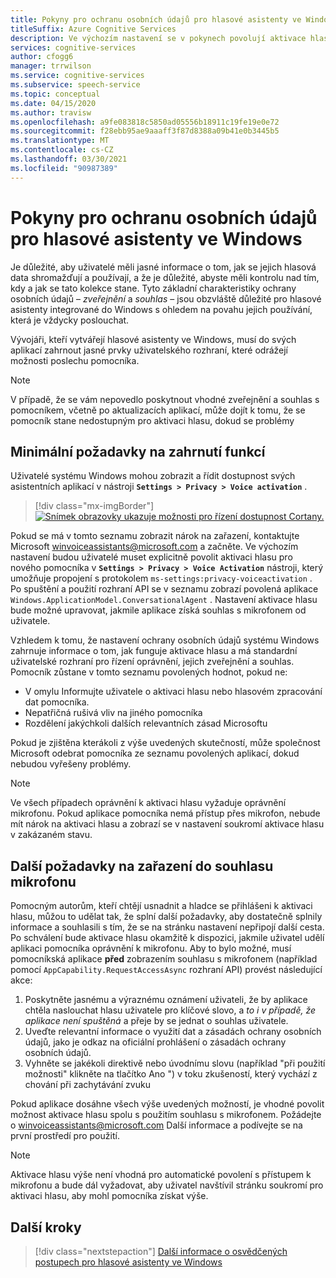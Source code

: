 ```yaml
---
title: Pokyny pro ochranu osobních údajů pro hlasové asistenty ve Windows
titleSuffix: Azure Cognitive Services
description: Ve výchozím nastavení se v pokynech povolují aktivace hlasu pro hlasového agenta.
services: cognitive-services
author: cfogg6
manager: trrwilson
ms.service: cognitive-services
ms.subservice: speech-service
ms.topic: conceptual
ms.date: 04/15/2020
ms.author: travisw
ms.openlocfilehash: a9fe083818c5850ad05556b18911c19fe19e0e72
ms.sourcegitcommit: f28ebb95ae9aaaff3f87d8388a09b41e0b3445b5
ms.translationtype: MT
ms.contentlocale: cs-CZ
ms.lasthandoff: 03/30/2021
ms.locfileid: "90987389"
---
```

# <a name="privacy-guidelines-for-voice-assistants-on-windows"></a>Pokyny pro ochranu osobních údajů pro hlasové asistenty ve Windows

Je důležité, aby uživatelé měli jasné informace o tom, jak se jejich hlasová data shromažďují a používají, a že je důležité, abyste měli kontrolu nad tím, kdy a jak se tato kolekce stane. Tyto základní charakteristiky ochrany osobních údajů – *zveřejnění* a *souhlas* – jsou obzvláště důležité pro hlasové asistenty integrované do Windows s ohledem na povahu jejich používání, která je vždycky poslouchat.

Vývojáři, kteří vytvářejí hlasové asistenty ve Windows, musí do svých aplikací zahrnout jasné prvky uživatelského rozhraní, které odrážejí možnosti poslechu pomocníka.

> [!NOTE]
> V případě, že se vám nepovedlo poskytnout vhodné zveřejnění a souhlas s pomocníkem, včetně po aktualizacích aplikací, může dojít k tomu, že se pomocník stane nedostupným pro aktivaci hlasu, dokud se problémy

## <a name="minimum-requirements-for-feature-inclusion"></a>Minimální požadavky na zahrnutí funkcí

Uživatelé systému Windows mohou zobrazit a řídit dostupnost svých asistentních aplikací v nástroji **`Settings > Privacy > Voice activation`** .

 > [!div class="mx-imgBorder"]
 > [![Snímek obrazovky ukazuje možnosti pro řízení dostupnost Cortany. ](media/voice-assistants/windows_voice_assistant/privacy-app-listing.png "Položka nastavení ochrany osobních údajů aktivace Windows Voice pro aplikaci pomocníka")](media/voice-assistants/windows_voice_assistant/privacy-app-listing.png#lightbox)

Pokud se má v tomto seznamu zobrazit nárok na zařazení, kontaktujte Microsoft winvoiceassistants@microsoft.com a začněte. Ve výchozím nastavení budou uživatelé muset explicitně povolit aktivaci hlasu pro nového pomocníka v **`Settings > Privacy > Voice Activation`** nástroji, který umožňuje propojení s protokolem `ms-settings:privacy-voiceactivation` . Po spuštění a použití rozhraní API se v seznamu zobrazí povolená aplikace `Windows.ApplicationModel.ConversationalAgent` . Nastavení aktivace hlasu bude možné upravovat, jakmile aplikace získá souhlas s mikrofonem od uživatele.

Vzhledem k tomu, že nastavení ochrany osobních údajů systému Windows zahrnuje informace o tom, jak funguje aktivace hlasu a má standardní uživatelské rozhraní pro řízení oprávnění, jejich zveřejnění a souhlas. Pomocník zůstane v tomto seznamu povolených hodnot, pokud ne:

* V omylu Informujte uživatele o aktivaci hlasu nebo hlasovém zpracování dat pomocníka.
* Nepatřičná rušivá vliv na jiného pomocníka
* Rozdělení jakýchkoli dalších relevantních zásad Microsoftu

Pokud je zjištěna kterákoli z výše uvedených skutečností, může společnost Microsoft odebrat pomocníka ze seznamu povolených aplikací, dokud nebudou vyřešeny problémy.

> [!NOTE]
> Ve všech případech oprávnění k aktivaci hlasu vyžaduje oprávnění mikrofonu. Pokud aplikace pomocníka nemá přístup přes mikrofon, nebude mít nárok na aktivaci hlasu a zobrazí se v nastavení soukromí aktivace hlasu v zakázaném stavu.

## <a name="additional-requirements-for-inclusion-in-microphone-consent"></a>Další požadavky na zařazení do souhlasu mikrofonu

Pomocným autorům, kteří chtějí usnadnit a hladce se přihlášeni k aktivaci hlasu, můžou to udělat tak, že splní další požadavky, aby dostatečně splnily informace a souhlasili s tím, že se na stránku nastavení nepřipojí další cesta. Po schválení bude aktivace hlasu okamžitě k dispozici, jakmile uživatel udělí aplikaci pomocníka oprávnění k mikrofonu. Aby to bylo možné, musí pomocníkská aplikace **před** zobrazením souhlasu s mikrofonem (například pomocí `AppCapability.RequestAccessAsync` rozhraní API) provést následující akce:

1. Poskytněte jasnému a výraznému oznámení uživateli, že by aplikace chtěla naslouchat hlasu uživatele pro klíčové slovo, a *to i v případě, že aplikace není spuštěná* a přeje by se jednat o souhlas uživatele.
1. Uveďte relevantní informace o využití dat a zásadách ochrany osobních údajů, jako je odkaz na oficiální prohlášení o zásadách ochrany osobních údajů.
1. Vyhněte se jakékoli direktivě nebo úvodnímu slovu (například "při použití možnosti" klikněte na tlačítko Ano ") v toku zkušeností, který vychází z chování při zachytávání zvuku

Pokud aplikace dosáhne všech výše uvedených možností, je vhodné povolit možnost aktivace hlasu spolu s použitím souhlasu s mikrofonem. Požádejte o winvoiceassistants@microsoft.com Další informace a podívejte se na první prostředí pro použití.

> [!NOTE]
> Aktivace hlasu výše není vhodná pro automatické povolení s přístupem k mikrofonu a bude dál vyžadovat, aby uživatel navštívil stránku soukromí pro aktivaci hlasu, aby mohl pomocníka získat výše.

## <a name="next-steps"></a>Další kroky

> [!div class="nextstepaction"]
> [Další informace o osvědčených postupech pro hlasové asistenty ve Windows](windows-voice-assistants-best-practices.md)